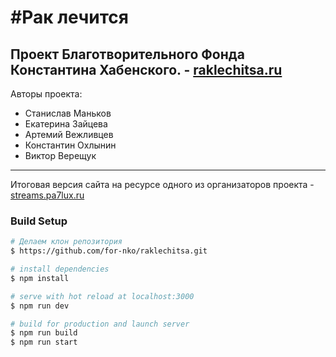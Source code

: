 # #Рак лечится
## Проект Благотворительного Фонда Константина Хабенского. - [raklechitsa.ru](https://raklechitsa.ru/)

Авторы проекта:
* Станислав Маньков
* Екатерина Зайцева
* Артемий Вежливцев
* Константин Охлынин
* Виктор Верещук

*****
Итоговая версия сайта на ресурсе одного из организаторов проекта - [streams.pa7lux.ru](https://streams.pa7lux.ru/)


### Build Setup

```bash
# Делаем клон репозитория
$ https://github.com/for-nko/raklechitsa.git

# install dependencies
$ npm install

# serve with hot reload at localhost:3000
$ npm run dev

# build for production and launch server
$ npm run build
$ npm run start

